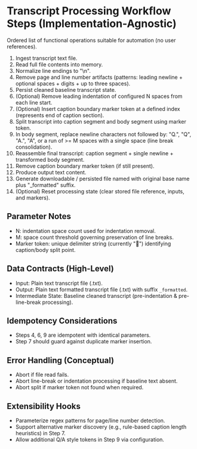 # Transcript Processing Workflow Steps (Implementation-Agnostic)

Ordered list of functional operations suitable for automation (no user references).

1. Ingest transcript text file.
2. Read full file contents into memory.
3. Normalize line endings to "\n".
4. Remove page and line number artifacts (patterns: leading newline + optional spaces + digits + up to three spaces).
5. Persist cleaned baseline transcript state.
6. (Optional) Remove leading indentation of configured N spaces from each line start.
7. (Optional) Insert caption boundary marker token at a defined index (represents end of caption section).
8. Split transcript into caption segment and body segment using marker token.
9. In body segment, replace newline characters not followed by: "Q.", "Q", "A.", "A", or a run of >= M spaces with a single space (line break consolidation).
10. Reassemble final transcript: caption segment + single newline + transformed body segment.
11. Remove caption boundary marker token (if still present).
12. Produce output text content.
13. Generate downloadable / persisted file named with original base name plus "\_formatted" suffix.
14. (Optional) Reset processing state (clear stored file reference, inputs, and markers).

## Parameter Notes

- N: indentation space count used for indentation removal.
- M: space count threshold governing preservation of line breaks.
- Marker token: unique delimiter string (currently "🚩") identifying caption/body split point.

## Data Contracts (High-Level)

- Input: Plain text transcript file (.txt).
- Output: Plain text formatted transcript file (.txt) with suffix `_formatted`.
- Intermediate State: Baseline cleaned transcript (pre-indentation & pre-line-break processing).

## Idempotency Considerations

- Steps 4, 6, 9 are idempotent with identical parameters.
- Step 7 should guard against duplicate marker insertion.

## Error Handling (Conceptual)

- Abort if file read fails.
- Abort line-break or indentation processing if baseline text absent.
- Abort split if marker token not found when required.

## Extensibility Hooks

- Parameterize regex patterns for page/line number detection.
- Support alternative marker discovery (e.g., rule-based caption length heuristics) in Step 7.
- Allow additional Q/A style tokens in Step 9 via configuration.
